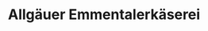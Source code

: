 ---
title: "Allgäuer Emmentalerkäserei"
url: /wangen-im-allgaeu/allgaeuer-emmentalerkaeserei/
shop: Käse
---